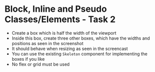 # Block, Inline and Pseudo Classes/Elements - Task 2

- Create a box which is half the width of the viewport
- Inside this box, create three other boxes, which have the widths and positions
  as seen in the screenshot
- It should behave when resizing as seen in the screencast
- You can use the existing `Skeleton` component for implementing the boxes if
  you like
- No flex or grid must be used
